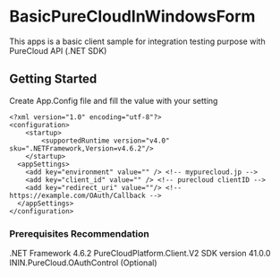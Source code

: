 # BasicPureCloudInWindowsForm

This apps is a basic client sample for integration testing purpose with PureCloud API (.NET SDK)

## Getting Started
Create App.Config file and fill the value with your setting

```
<?xml version="1.0" encoding="utf-8"?>
<configuration>
    <startup> 
        <supportedRuntime version="v4.0" sku=".NETFramework,Version=v4.6.2"/>
    </startup>
  <appSettings>
    <add key="environment" value="" /> <!-- mypurecloud.jp -->
    <add key="client_id" value="" /> <!-- purecloud clientID -->
    <add key="redirect_uri" value=""/> <!-- https://example.com/OAuth/Callback -->
  </appSettings>
</configuration>
```

### Prerequisites Recommendation

.NET Framework 4.6.2
PureCloudPlatform.Client.V2 SDK version 41.0.0
ININ.PureCloud.OAuthControl (Optional)
